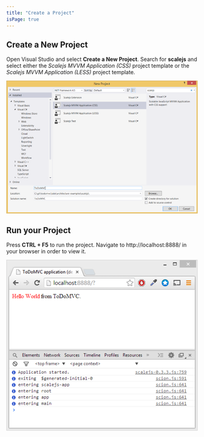 ```yaml
---
title: "Create a Project"
isPage: true
---
```

## Create a New Project

Open Visual Studio and select __Create a New Project__. 
Search for __scalejs__ and select either the _Scalejs MVVM Application (CSS)_ project template
or the _Scalejs MVVM Application (LESS)_ project template.

![Search for Scalejs Project templates from the Project creation Menu](./project1.png)

## Run your Project

Press __CTRL + F5__ to run the project. Navigate to http://localhost:8888/ in your browser in order to view it.

![See your Application in your browser](./helloworld.png)

